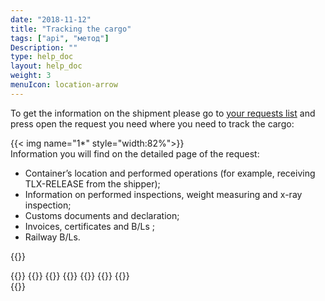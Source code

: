 ```yaml
---
date: "2018-11-12"
title: "Tracking the cargo"
tags: ["api", "метод"]
Description: ""
type: help_doc
layout: help_doc
weight: 3
menuIcon: location-arrow
---
```


To get the information on the shipment please go to <a href="https://my.fesco.com/requests?active" target="_blank">your requests list</a> and press open the request you need where you need to track the cargo:

{{< img name="1*" style="width:82%">}}
<br/>
Information you will find on the detailed page of the request: 

* Container’s location and performed operations (for example, receiving TLX-RELEASE from the shipper);
* Information on performed inspections, weight measuring and x-ray inspection;
* Customs documents and declaration;
* Invoices, certificates and B/Ls ;
* Railway B/Ls.

{{<isHelpful>}}

{{<seeAlso>}}
    {{<seeAlsoItem link="/tracking/where_container/" target="_blank" text="Where is my container?">}}
    {{<seeAlsoItem link="/tracking/customs_events/" text="Inspection, weight measuring and x-ray inspection">}}
    {{<seeAlsoItem link="/tracking/customs_documents/" text="Customs documents">}}
    {{<seeAlsoItem link="/tracking/custom_declaration/" target="_blank" text="Customs declaration">}}
    {{<seeAlsoItem link="/tracking/invoices-and-acts/" text="Invoices, certificates and B/Ls ">}}
    {{<seeAlsoItem link="/tracking/railway_bills/" text="Railway B/Ls">}}    
{{</seeAlso>}}

